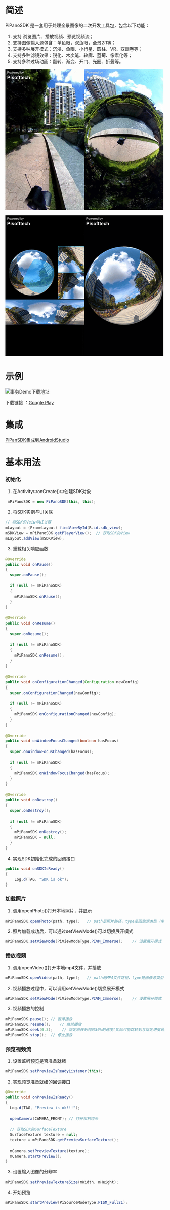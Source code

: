 # 简述

PiPanoSDK 是一套用于处理全景图像的二次开发工具包，包含以下功能：

1. 支持 浏览图片、播放视频、预览视频流；
2. 支持图像输入源包含：单鱼眼，双鱼眼，全景2:1等；
3. 支持多种展开模式：沉浸、鱼眼、小行星、圆柱、VR、双画卷等；
4. 支持多种滤镜效果：锐化、木炭笔、轮廓、蓝莓、像素化等；
5. 支持多种过场动画：翻转、渐变、开门、光圈、折叠等。


![沉浸](DocRes/Immerse.gif)![小行星](DocRes/Asteroid.gif)

![综合](DocRes/Mix.gif)![坠入](DocRes/FallIn.gif)


# 示例

![事务Demo下载地址](https://github.com/pisofttech/pipano-sdk-android/blob/master/DocRes/商务Demo下载地址.png)

下载链接 ：[Google Play](https://play.google.com/store/apps/details?id=com.pi.testing.sdktesting)


# 集成

[PiPanSDK集成到AndroidStudio](https://github.com/pisofttech/pipano-sdk-android/blob/master/PiPanSDK集成到AndroidStudio.md)



# 基本用法

### 初始化

1. 在Activity中onCreate()中创建SDK对象

```java
 mPiPanoSDK = new PiPanoSDK(this, this);
```

2. 将SDK实例与UI关联

```java
// 将SDK的Veiw与UI关联
mLayout = (FrameLayout) findViewById(R.id.sdk_view);
mSDKView = mPiPanoSDK.getPlayerView();  // 获取SDK的View
mLayout.addView(mSDKView);
```

3. 重载相关响应函数

```java
@Override
public void onPause()
{
  super.onPause();
  
  if (null != mPiPanoSDK)
  {
    mPiPanoSDK.onPause();
  }
}

@Override
public void onResume()
{
  super.onResume();

  if (null != mPiPanoSDK)
  {
    mPiPanoSDK.onResume();
  }
}

@Override
public void onConfigurationChanged(Configuration newConfig)
{
  super.onConfigurationChanged(newConfig);
  
  if (null != mPiPanoSDK)
  {
    mPiPanoSDK.onConfigurationChanged(newConfig);
  }
}

@Override
public void onWindowFocusChanged(boolean hasFocus)
{
  super.onWindowFocusChanged(hasFocus);
  
  if (null != mPiPanoSDK)
  {
    mPiPanoSDK.onWindowFocusChanged(hasFocus);
  }
}

@Override
public void onDestroy()
{
  super.onDestroy();

  if (null != mPiPanoSDK)
  {
    mPiPanoSDK.onDestroy();
    mPiPanoSDK = null;
  }
}
```

4. 实现SDK初始化完成的回调接口

```java
public void onSDKIsReady()
{
    Log.d(TAG, "SDK is ok");
}

```

### 加载照片

1. 调用openPhoto()打开本地照片，并显示

```java
mPiPanoSDK.openPhoto(path, type);	// path是照片路径，type是图像源类型（单目 或 全景2:1）
```

2. 照片加载成功后，可以通过setViewMode()可以切换展开模式

```java
mPiPanoSDK.setViewMode(PiViewModeType.PIVM_Immerse);    // 设置展开模式
```

### 播放视频

1. 调用openVideo()打开本地mp4文件，并播放

```java
mPiPanoSDK.openVideo(path, type);   // path是MP4文件路径，type是图像源类型（单目 或 全景2:1）
```

2. 视频播放过程中，可以调用setViewMode()切换展开模式

```java
mPiPanoSDK.setViewMode(PiViewModeType.PIVM_Immerse);    // 设置展开模式
```

3. 视频播放的控制

```java
mPiPanoSDK.pause();	// 暂停播放
mPiPanoSDK.resume();	// 继续播放
mPiPanoSDK.seek(0.3);    // 指定跳转到视频30%的进度(实际只能跳转到与指定进度最近的关键帧)
mPiPanoSDK.stop();	// 停止播放
```

### 预览视频流

1. 设置监听预览是否准备就绪

```java
mPiPanoSDK.setPreviewIsReadyListener(this);
```

2. 实现预览准备就绪的回调接口

```java
@Override
public void onPreviewIsReady()
{
  Log.d(TAG, "Preview is ok!!!");

  openCamera(CAMERA_FRONT);	// 打开相机镜头

  // 获取SDK的SurfaceTexture
  SurfaceTexture texture = null;
  texture = mPiPanoSDK.getPreviewSurfaceTexture();
  
  mCamera.setPreviewTexture(texture);
  mCamera.startPreview();
}
```

3. 设置输入图像的分辨率

```java
mPiPanoSDK.setPreviewTextureSize(mWidth, mHeight);
```

4. 开始预览

```java
mPiPanoSDK.startPreview(PiSourceModeType.PISM_Full21);
```

